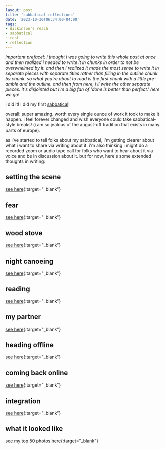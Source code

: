 ```yaml
---
layout: post
title: 'sabbatical reflections'
date: '2023-10-30T06:34:00-04:00'
tags:
- dickinson's reach
- sabbatical
- rest
- reflection
--- 
```


_important preface!: i thought i was going to write this whole post at once and then realized i needed to write it in chunks in order to not be overwhelmed by it. and then i realized it made the most sense to write it in separate pieces with separate titles rather than filling in the outline chunk by chunk. so what you're about to read is the first chunk with a little pre-amble and the outline. and then from here, i'll write the other separate pieces. it's disjointed but i'm a big fan of 'done is better than perfect.' here we go!_

i did it! i did my first [sabbatical]({{site.baseurl}}2023/08/13/sabbatical/)!

overall: super amazing. worth every single ounce of work it took to make it happen. i feel forever changed and wish everyone could take sabbatical-style breaks! (i am so jealous of the august-off tradition that exists in many parts of europe). 

as i've started to tell folks about my sabbatical, i'm getting clearer about what i want to share via writing about it. i'm also thinking i might do a recorded zoom or audio type call for folks who want to hear about it via voice and be in discussion about it. but for now, here's some extended thoughts in writing:

## setting the scene

[see here]({{site.baseurl}}2023/11/05/sabbatical-reflection-setup/){:target="_blank"}

## fear

[see here]({{site.baseurl}}2023/11/03/sabbatical-reflection-fear/){:target="_blank"} 

## wood stove

[see here]({{site.baseurl}}2024/01/13/sabbatical-reflection-wood-stoves/){:target="_blank"}

## night canoeing

[see here]({{site.baseurl}}2023/11/22/sabbatical-reflection-night-canoe/){:target="_blank"}


## reading

[see here]({{site.baseurl}}2024/01/16/sabbatical-reflection-reading/){:target="_blank"}

## my partner

[see here]({{site.baseurl}}2024/01/25/sabbatical-reflection-partner/){:target="_blank"}

## heading offline

[see here]({{site.baseurl}}2024/01/26/sabbatical-reflection-going-offline/){:target="_blank"}


## coming back online

[see here]({{site.baseurl}}2024/01/31/sabbatical-reflection-coming-back-online/){:target="_blank"}

## integration

[see here]({{site.baseurl}}2024/01/31/sabbatical-reflection-integration/){:target="_blank"}

## what it looked like

[see my top 50 photos here](https://imgur.com/a/tLFljPQ){:target="_blank"}

